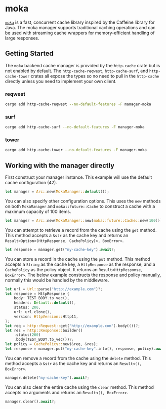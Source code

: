 # moka

[`moka`](https://github.com/moka-rs/moka) is a fast, concurrent cache library inspired by the Caffeine library for Java. The moka manager supports traditional caching operations and can be used with streaming cache wrappers for memory-efficient handling of large responses.

## Getting Started

The `moka` backend cache manager is provided by the `http-cache` crate but is not enabled by default. The `http-cache-reqwest`, `http-cache-surf`, and `http-cache-tower` crates all expose the types so no need to pull in the `http-cache` directly unless you need to implement your own client.

### reqwest

```sh
cargo add http-cache-reqwest --no-default-features -F manager-moka
```

### surf

```sh
cargo add http-cache-surf --no-default-features -F manager-moka
```

### tower

```sh
cargo add http-cache-tower --no-default-features -F manager-moka
```

## Working with the manager directly

First construct your manager instance. This example will use the default cache configuration (42).

```rust
let manager = Arc::new(MokaManager::default());
```

You can also specify other configuration options. This uses the `new` methods on both `MokaManager` and `moka::future::Cache` to construct a cache with a maximum capacity of 100 items.

```rust
let manager = Arc::new(MokaManager::new(moka::future::Cache::new(100)));
```

You can attempt to retrieve a record from the cache using the `get` method. This method accepts a `&str` as the cache key and returns an `Result<Option<(HttpResponse, CachePolicy)>, BoxError>`.

```rust
let response = manager.get("my-cache-key").await?;
```

You can store a record in the cache using the `put` method. This method accepts a `String` as the cache key, a `HttpResponse` as the response, and a `CachePolicy` as the policy object. It returns an `Result<HttpResponse, BoxError>`. The below example constructs the response and policy manually, normally this would be handled by the middleware.

```rust
let url = Url::parse("http://example.com")?;
let response = HttpResponse {
    body: TEST_BODY.to_vec(),
    headers: Default::default(),
    status: 200,
    url: url.clone(),
    version: HttpVersion::Http11,
};
let req = http::Request::get("http://example.com").body(())?;
let res = http::Response::builder()
    .status(200)
    .body(TEST_BODY.to_vec())?;
let policy = CachePolicy::new(&req, &res);
let response = manager.put("my-cache-key".into(), response, policy).await?;
```

You can remove a record from the cache using the `delete` method. This method accepts a `&str` as the cache key and returns an `Result<(), BoxError>`.

```rust
manager.delete("my-cache-key").await?;
```

You can also clear the entire cache using the `clear` method. This method accepts no arguments and returns an `Result<(), BoxError>`.

```rust
manager.clear().await?;
```
